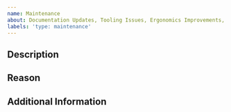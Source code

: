 ```yaml
---
name: Maintenance
about: Documentation Updates, Tooling Issues, Ergonomics Improvements, Showcase, Feedback, Out of Date Dependencies etc.
labels: 'type: maintenance'
---
```


## Description
<!-- This type of request is for things that aren't likely to break builds, but should be improved. Examples include documentation updates, dependency updates, or code simplification.  -->


## Reason
<!-- Why should this change be made? -->



## Additional Information
<!-- Any extra info you want to add can go here. -->
